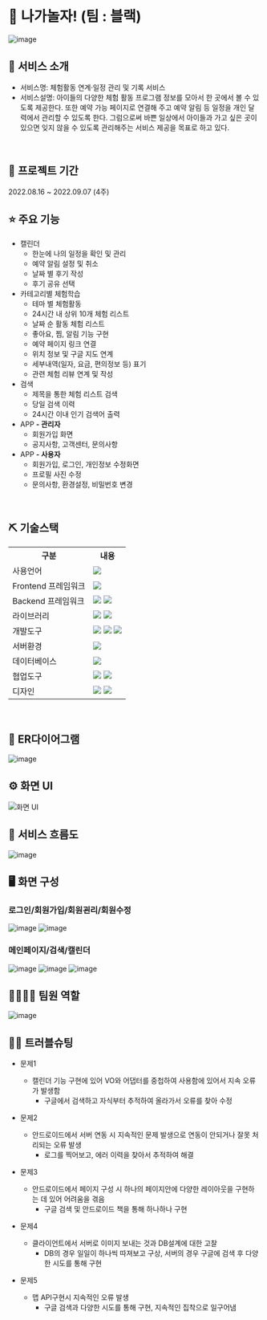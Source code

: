 # 📎 나가놀자! (팀 : 블랙)
![image](https://gwangju-ai-gitlab.elice.io/app/black/black_playoutside_android/uploads/710fa71b7d0ff637717d8a8679b2b0f6/first_page.png)


## 👀 서비스 소개
* 서비스명: 체험활동 연계·일정 관리 및 기록 서비스 
* 서비스설명: 아이들의 다양한 체험 활동 프로그램 정보를 모아서 한 곳에서 볼 수 있도록 제공한다. 또한 예약 가능 페이지로 연결해 주고 예약 알림 등 일정을 개인 달력에서 관리할 수 있도록 한다. 그럼으로써 바쁜 일상에서 아이들과 가고 싶은 곳이 있으면 잊지 않을 수 있도록 관리해주는 서비스 제공을 목표로 하고 있다.
<br>

## 📅 프로젝트 기간
2022.08.16 ~ 2022.09.07 (4주)
<br>

## ⭐ 주요 기능
- 캘린더
    - 한눈에 나의 일정을 확인 및 관리
    - 예약 알림 설정 및 취소
    - 날짜 별 후기 작성
    - 후기 공유 선택
- 카테고리별 체험학습
    - 테마 별 체험활동
    - 24시간 내 상위 10개 체험 리스트
    - 날짜 순 활동 체험 리스트
    - 좋아요, 찜, 알림 기능 구현
    - 예약 페이지 링크 연결
    - 위치 정보 및 구글 지도 연계
    - 세부내역(일자, 요금, 편의정보 등) 표기
    - 관련 체험 리뷰 연계 및 작성
- 검색
    - 제목을 통한 체험 리스트 검색
    - 당일 검색 이력
    - 24시간 이내 인기 검색어 출력
- APP **- 관리자**
    - 회원가입 화면
    - 공지사항, 고객센터, 문의사항
- APP **- 사용자**
    - 회원가입, 로그인, 개인정보 수정화면
    - 프로필 사진 수정
    - 문의사항, 환경설정, 비밀번호 변경
<br>

## ⛏ 기술스택
<table>
    <tr>
        <th>구분</th>
        <th>내용</th>
    </tr>
    <tr>
        <td>사용언어</td>
        <td>
             <img src="https://img.shields.io/badge/Java-007396?style=for-the-badge&logo=java&logoColor=white"/>
        </td>
    </tr>
    <tr>
        <td>Frontend 프레임워크</td>
        <td>
             <img src="https://img.shields.io/badge/Android-3DDC84?style=for-the-badge&logo=Android&logoColor=white"/>
        </td>
    </tr>
    <tr>
        <td>Backend 프레임워크</td>
        <td>
            <img src="https://img.shields.io/badge/Flask-000000?style=for-the-badge&logo=Flask&logoColor=white"/> 
            <img src="https://img.shields.io/badge/PyCharm-000000?style=for-the-badge&logo=PyCharm&logoColor=white"/>
        </td>
    </tr>
        <tr>
        <td>라이브러리</td>
        <td>
            <img src="https://img.shields.io/badge/Naver-03C75A?style=for-the-badge&logo=Naver&logoColor=white"/>
            <img src="https://img.shields.io/badge/Google-4285F4?style=for-the-badge&logo=Google&logoColor=white"/>
        </td>
    </tr>
    <tr>
        <td>개발도구</td>
        <td>
            <img src="https://img.shields.io/badge/Eclipse-2C2255?style=for-the-badge&logo=Eclipse&logoColor=white"/> 
            <img src="https://img.shields.io/badge/VSCode-007ACC?style=for-the-badge&logo=VisualStudioCode&logoColor=white"/>
            <img src="https://img.shields.io/badge/Jupyter-F37626?style=for-the-badge&logo=Jupyter&logoColor=white"/>
        </td>
    </tr>
    <tr>
        <td>서버환경</td>
        <td>
            <img src="https://img.shields.io/badge/Flask-000000?style=for-the-badge&logo=Flask&logoColor=white"/>
        </td>
    </tr>
    <tr>
        <td>데이터베이스</td>
        <td>
            <img src="https://img.shields.io/badge/Oracle 11g-F80000?style=for-the-badge&logo=Oracle&logoColor=white"/>
        </td>
    </tr>
        <tr>
        <td>협업도구</td>
        <td>
            <img src="https://img.shields.io/badge/GitLab-F05032?style=for-the-badge&logo=GitLab&logoColor=white"/> 
            <img src="https://img.shields.io/badge/GitHub-181717?style=for-the-badge&logo=GitHub&logoColor=white"/>
        </td>
    </tr>
    </tr>
        <tr>
        <td>디자인</td>
        <td>
            <img src="https://img.shields.io/badge/Figma-F24E1E?style=for-the-badge&logo=Figma&logoColor=white"/>
            <img src="https://img.shields.io/badge/Adobe XD-FF61F6?style=for-the-badge&logo=Adobe XD&logoColor=white"/>
        </td>
    </tr>
</table>


<br>

## 📌 ER다이어그램
![image](https://gwangju-ai-gitlab.elice.io/app/black/black_playoutside_android/uploads/1f7920ee818fd6fd201ec9c4185e34a3/%EB%B8%94%EB%9E%99_play_outside_ERD_2.png)
<br>

## ⚙ 화면 UI
![화면 UI](https://gwangju-ai-gitlab.elice.io/app/black/black_playoutside_android/uploads/1c57367249d3bfbd93eda40480648188/%ED%99%94%EB%A9%B4UI.png)
<br>

## 📌 서비스 흐름도
![image](https://gwangju-ai-gitlab.elice.io/app/black/black_playoutside_android/uploads/a790d39ac84c1ba5d8e891a6b0de8dfb/%ED%99%94%EB%A9%B4%ED%9D%90%EB%A6%84%EB%8F%84.png)
<br>

## 🖥 화면 구성

### 로그인/회원가입/회원괸리/회원수정
![image](https://gwangju-ai-gitlab.elice.io/app/black/black_playoutside_android/uploads/ea0aa105c40335fe4e189cace9526ba2/image__4_.png)
![image](https://gwangju-ai-gitlab.elice.io/app/black/black_playoutside_android/uploads/1ebd606d0d9644409e5d7f44f1e2249d/image__6_.png)
<br>

### 메인페이지/검색/캘린더
![image](https://gwangju-ai-gitlab.elice.io/app/black/black_playoutside_android/uploads/b5c108602352e60cdd97bad58c63a58e/image__5_.png)
![image](https://gwangju-ai-gitlab.elice.io/app/black/black_playoutside_android/uploads/da47b9abb44c01f667ddc1d4e3969381/image__7_.png)
![image](https://gwangju-ai-gitlab.elice.io/app/black/black_playoutside_android/uploads/8a5ac15f566b21a4a756e06bde2bc700/image__8_.png)
<br>

## 👨‍👩‍👦‍👦 팀원 역할
![image](https://gwangju-ai-gitlab.elice.io/app/black/black_playoutside_android/uploads/cc2c2ec26812710117b82da0316bfaac/image__3_.png)



## 🤾‍♂️ 트러블슈팅
  
* 문제1<br>
     - 캘린더 기능 구현에 있어 VO와 어댑터를 중첩하여 사용함에 있어서 지속 오류가 발생함
        - 구글에서 검색하고 자식부터 추적하여 올라가서 오류를 찾아 수정
 
* 문제2<br>
     - 안드로이드에서 서버 연동 시 지속적인 문제 발생으로 연동이 안되거나 잘못 처리되는 오류 발생
        - 로그를 찍어보고, 에러 이력을 찾아서 추적하여 해결

* 문제3<br>
     - 안드로이드에서 페이지 구성 시 하나의 페이지안에 다양한 레이아웃을 구현하는 데 있어 어려움을 겪음
        - 구글 검색 및 안드로이드 책을 통해 하나하나 구현

* 문제4<br>
     - 클라이언트에서 서버로 이미지 보내는 것과 DB설계에 대한 고찰
        - DB의 경우 일일이 하나씩 따져보고 구상, 서버의 경우 구글에 검색 후 다양한 시도를 통해 구현

* 문제5<br>
     - 맵 API구현시 지속적인 오류 발생
        - 구글 검색과 다양한 시도를 통해 구현, 지속적인 집착으로 일구어냄
